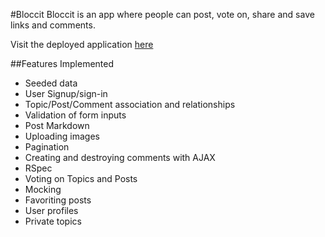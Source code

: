 #Bloccit
Bloccit is an app where people can post, vote on, share and save links and comments. 

Visit the deployed application [here](https://fongfan-bloccit.herokuapp.com)

##Features Implemented
* Seeded data
* User Signup/sign-in
* Topic/Post/Comment association and relationships
* Validation of form inputs
* Post Markdown
* Uploading images
* Pagination
* Creating and destroying comments with AJAX
* RSpec
* Voting on Topics and Posts
* Mocking
* Favoriting posts
* User profiles
* Private topics